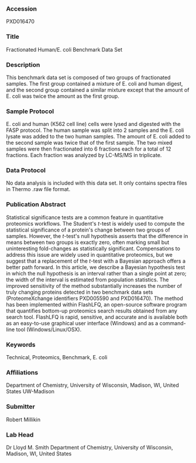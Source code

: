 ### Accession
PXD016470

### Title
Fractionated Human/E. coli Benchmark Data Set

### Description
This benchmark data set is composed of two groups of fractionated samples. The first group contained a mixture of E. coli and human digest, and the second group contained a similar mixture except that the amount of E. coli was twice the amount as the first group.

### Sample Protocol
E. coli and human (K562 cell line) cells were lysed and digested with the FASP protocol. The human sample was split into 2 samples and the E. coli lysate was added to the two human samples. The amount of E. coli added to the second sample was twice that of the first sample. The two mixed samples were then fractionated into 6 fractions each for a total of 12 fractions. Each fraction was analyzed by LC-MS/MS in triplicate.

### Data Protocol
No data analysis is included with this data set. It only contains spectra files in Thermo .raw file format.

### Publication Abstract
Statistical significance tests are a common feature in quantitative proteomics workflows. The Student's <i>t</i>-test is widely used to compute the statistical significance of a protein's change between two groups of samples. However, the <i>t</i>-test's null hypothesis asserts that the difference in means between two groups is exactly zero, often marking small but uninteresting fold-changes as statistically significant. Compensations to address this issue are widely used in quantitative proteomics, but we suggest that a replacement of the <i>t</i>-test with a Bayesian approach offers a better path forward. In this article, we describe a Bayesian hypothesis test in which the null hypothesis is an interval rather than a single point at zero; the width of the interval is estimated from population statistics. The improved sensitivity of the method substantially increases the number of truly changing proteins detected in two benchmark data sets (ProteomeXchange identifiers PXD005590 and PXD016470). The method has been implemented within FlashLFQ, an open-source software program that quantifies bottom-up proteomics search results obtained from any search tool. FlashLFQ is rapid, sensitive, and accurate and is available both as an easy-to-use graphical user interface (Windows) and as a command-line tool (Windows/Linux/OSX).

### Keywords
Technical, Proteomics, Benchmark, E. coli

### Affiliations
Department of Chemistry, University of Wisconsin, Madison, WI, United States
UW-Madison

### Submitter
Robert Millikin

### Lab Head
Dr Lloyd M. Smith
Department of Chemistry, University of Wisconsin, Madison, WI, United States


